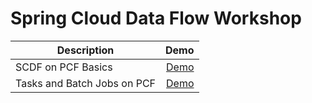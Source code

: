 # Spring Cloud Data Flow Workshop

| Description | Demo |
| --- | ---: |
| SCDF on PCF Basics |  [Demo](https://github.com/dbuchko/scdf-workshop/blob/master/lab-instructions/scdf-on-pcf-basics/scdf-on-pcf-basics.adoc) |
| Tasks and Batch Jobs on PCF |  [Demo](https://github.com/dbuchko/scdf-workshop/blob/master/lab-instructions/tasks-and-batch-jobs-on-pcf/tasks-and-batch-jobs-on-pcf.adoc) |
